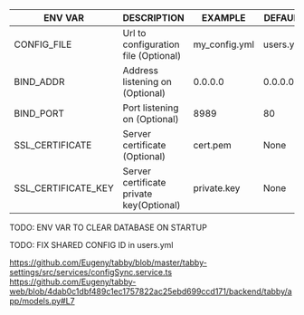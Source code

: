 | ENV VAR | DESCRIPTION | EXAMPLE | DEFAULT |
|---------|-------------|---------|---------|
|CONFIG_FILE|Url to configuration file (Optional)|my_config.yml|users.yml|
|BIND_ADDR|Address listening on (Optional)|0.0.0.0|0.0.0.0|
|BIND_PORT|Port listening on (Optional)|8989|80|
|SSL_CERTIFICATE|Server certificate (Optional)|cert.pem|None|
|SSL_CERTIFICATE_KEY|Server certificate private key(Optional)|private.key|None|

TODO: ENV VAR TO CLEAR DATABASE ON STARTUP

TODO: FIX SHARED CONFIG ID in users.yml

https://github.com/Eugeny/tabby/blob/master/tabby-settings/src/services/configSync.service.ts
https://github.com/Eugeny/tabby-web/blob/4dab0c1dbf489c1ec1757822ac25ebd699ccd171/backend/tabby/app/models.py#L7
